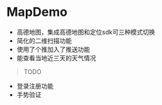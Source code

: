 # MapDemo
- 高德地图，集成高德地图和定位sdk可三种模式切换
- 简化的二维扫描功能
- 使用了个推加入了推送功能
- 能查看当地近三天的天气情况

>TODO

- 登录注册功能
- 手势验证
